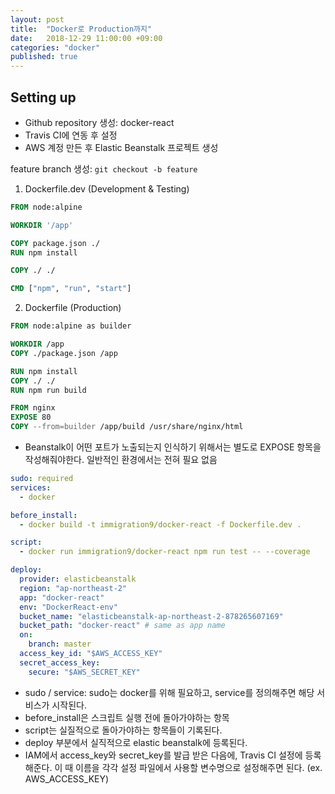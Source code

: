 ```yaml
---
layout: post
title:  "Docker로 Production까지"
date:   2018-12-29 11:00:00 +09:00
categories: "docker"
published: true
---
```


## Setting up
* Github repository 생성: docker-react
* Travis CI에 연동 후 설정
* AWS 계정 만든 후 Elastic Beanstalk 프로젝트 생성

feature branch 생성: `git checkout -b feature`

1. Dockerfile.dev (Development & Testing)
```Dockerfile
FROM node:alpine

WORKDIR '/app'

COPY package.json ./
RUN npm install

COPY ./ ./

CMD ["npm", "run", "start"]
```

2. Dockerfile (Production)
```Dockerfile
FROM node:alpine as builder

WORKDIR /app
COPY ./package.json /app

RUN npm install
COPY ./ ./
RUN npm run build

FROM nginx
EXPOSE 80
COPY --from=builder /app/build /usr/share/nginx/html
```
* Beanstalk이 어떤 포트가 노출되는지 인식하기 위해서는 별도로 EXPOSE 항목을 작성해줘야한다. 일반적인 환경에서는 전혀 필요 없음

```yaml
sudo: required
services:
  - docker

before_install:
  - docker build -t immigration9/docker-react -f Dockerfile.dev .

script:
  - docker run immigration9/docker-react npm run test -- --coverage

deploy:
  provider: elasticbeanstalk
  region: "ap-northeast-2"
  app: "docker-react"
  env: "DockerReact-env"
  bucket_name: "elasticbeanstalk-ap-northeast-2-878265607169"
  bucket_path: "docker-react" # same as app name
  on:
    branch: master
  access_key_id: "$AWS_ACCESS_KEY"
  secret_access_key:
    secure: "$AWS_SECRET_KEY"
```

* sudo / service: sudo는 docker를 위해 필요하고, service를 정의해주면 해당 서비스가 시작된다.
* before_install은 스크립트 실행 전에 돌아가야하는 항목
* script는 실질적으로 돌아가야하는 항목들이 기록된다.
* deploy 부분에서 실직적으로 elastic beanstalk에 등록된다.
* IAM에서 access_key와 secret_key를 발급 받은 다음에, Travis CI 설정에 등록해준다. 이 때 이름을 각각 설정 파일에서 사용할 변수명으로 설정해주면 된다. (ex. AWS_ACCESS_KEY)




